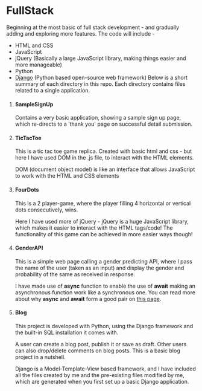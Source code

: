# FullStack
Beginning at the most basic of full stack development - and gradually adding and exploring more features. The code will include -
  * HTML and CSS
  * JavaScript
  * jQuery (Basically a large JavaScript library, making things easier and more manageable)
  * Python
  * [Django](https://www.djangoproject.com/) (Python based open-source web framework)
Below is a short summary of each directory in this repo. Each directory contains files related to a single application.

1. #### SampleSignUp
   Contains a very basic application, showing a sample sign up page, which re-directs to a 'thank you' page on successful detail submission.

2. #### TicTacToe
   This is a tic tac toe game replica. Created with basic html and css - but here I have used DOM in the .js file, to interact with the HTML elements.
 
   DOM (document object model) is like an interface that allows JavaScript to work with the HTML and CSS elements
   
3. #### FourDots
   This is a 2 player-game, where the player filling 4 horizontal or vertical dots consecutively, wins.
   
   Here I have used more of jQuery - jQuery is a huge JavaScript library, which makes it easier to interact with the HTML tags/code!
   The functionality of this game can be achieved in more easier ways though!
   
4. #### GenderAPI
   This is a simple web page calling a gender predicting API, where I pass the name of the user (taken as an input) and display the gender and probability of the same
   as received in response.
   
   I have made use of **async** function to enable the use of **await** making an asynchronous function work like a synchronous one.
   You can read more about why **async** and **await** form a good pair on [this page](https://developer.mozilla.org/en-US/docs/Web/JavaScript/Reference/Statements/async_function).
   
5. #### Blog
   This project is developed with Python, using the Django framework and the built-in SQL installation it comes with.
   
   A user can create a blog post, publish it or save as draft. Other users can also drop/delete comments on blog posts. This is a basic blog project in a nutshell.
   
   Django is a Model-Template-View based framework, and I have included all the files created by me and the pre-existing files modified by me, which are generated when you first
   set up a basic Django application.
   

